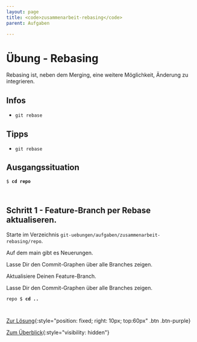 ```yaml
---
layout: page
title: <code>zusammenarbeit-rebasing</code>
parent: Aufgaben

---
```

# Übung - Rebasing



Rebasing ist, neben dem Merging, eine weitere Möglichkeit,
Änderung zu integrieren.

## Infos

* `git rebase` 

## Tipps

* `git rebase`
  
## Ausgangssituation



<pre><code>$ <b>cd repo</b><br><br><br></code></pre>


<!--UEB-Rebasing--><h2>Schritt 1 - Feature-Branch per Rebase aktualiseren.</h2>

Starte im Verzeichnis `git-uebungen/aufgaben/zusammenarbeit-rebasing/repo`.

Auf dem main gibt es Neuerungen.

Lasse Dir den Commit-Graphen über alle Branches zeigen.

Aktualisiere Deinen Feature-Branch.

Lasse Dir den Commit-Graphen über alle Branches zeigen.


<pre><code>repo $ <b>cd ..</b><br><br><br></code></pre>


[Zur Lösung](loesung-zusammenarbeit-rebasing.html){:style="position: fixed; right: 10px; top:60px" .btn .btn-purple}

[Zum Überblick](../../ueberblick.html){:style="visibility: hidden"}

